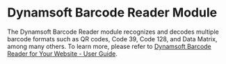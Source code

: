 # Dynamsoft Barcode Reader Module

The Dynamsoft Barcode Reader module recognizes and decodes multiple barcode formats such as QR codes, Code 39, Code 128, and Data Matrix, among many others. To learn more, please refer to [Dynamsoft Barcode Reader for Your Website - User Guide](https://www.dynamsoft.com/barcode-reader/docs/web/programming/javascript/user-guide/index.html).